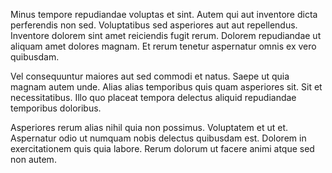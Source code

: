 Minus tempore repudiandae voluptas et sint. Autem qui aut inventore dicta perferendis non sed. Voluptatibus sed asperiores aut aut repellendus. Inventore dolorem sint amet reiciendis fugit rerum. Dolorem repudiandae ut aliquam amet dolores magnam. Et rerum tenetur aspernatur omnis ex vero quibusdam.
 Vel consequuntur maiores aut sed commodi et natus. Saepe ut quia magnam autem unde. Alias alias temporibus quis quam asperiores sit. Sit et necessitatibus. Illo quo placeat tempora delectus aliquid repudiandae temporibus doloribus.
 Asperiores rerum alias nihil quia non possimus. Voluptatem et ut et. Aspernatur odio ut numquam nobis delectus quibusdam est. Dolorem in exercitationem quis quia labore. Rerum dolorum ut facere animi atque sed non autem.